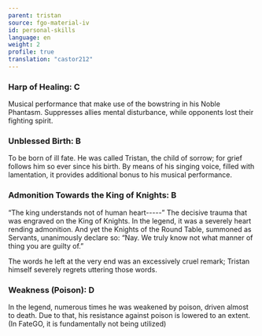 ```yaml
---
parent: tristan
source: fgo-material-iv
id: personal-skills
language: en
weight: 2
profile: true
translation: "castor212"
---
```


### Harp of Healing: C

Musical performance that make use of the bowstring in his Noble Phantasm.
Suppresses allies mental disturbance, while opponents lost their fighting spirit.

### Unblessed Birth: B

To be born of ill fate. He was called Tristan, the child of sorrow; for grief follows him so ever since his birth. By means of his singing voice, filled with lamentation, it provides additional bonus to his musical performance.

### Admonition Towards the King of Knights: B

“The king understands not of human heart-----”
The decisive trauma that was engraved on the King of Knights.
In the legend, it was a severely heart rending admonition. And yet the Knights of the Round Table, summoned as Servants, unanimously declare so:
“Nay. We truly know not what manner of thing you are guilty of.”

The words he left at the very end was an excessively cruel remark; Tristan himself severely regrets uttering those words.

### Weakness (Poison): D

In the legend, numerous times he was weakened by poison, driven almost to death. Due to that, his resistance against poison is lowered to an extent.
(In FateGO, it is fundamentally not being utilized)
